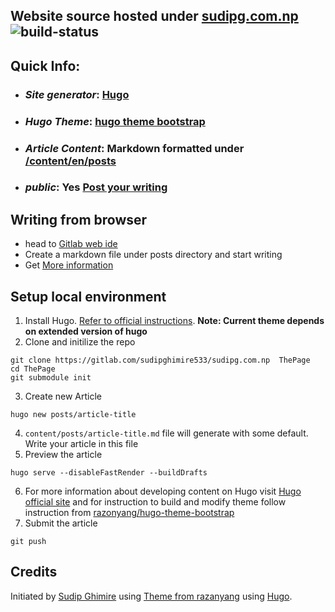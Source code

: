 ## Website source hosted under [sudipg.com.np](https://sudipg.com.np)![build-status](https://api.netlify.com/api/v1/badges/e19a9c8d-bc7f-460c-8eb3-1625b111abd8/deploy-status)

## Quick Info:
- ### _Site generator_: [Hugo](https://gohugo.io)
- ### _Hugo Theme_: [hugo theme bootstrap](https://github.com/razonyang/hugo-theme-bootstrap)
- ### _Article Content_: Markdown formatted under [/content/en/posts](https://gitlab.com/sudipghimire533/sudipg.com.np/-/tree/main/content/en/posts)
- ### _public_: Yes [Post your writing](https://sudipg.com.np/en/write)


## Writing from browser
* head to [Gitlab web ide](https://gitlab.com/-/ide/project/sudipghimire533/sudipg.com.np/edit/main/-/content/en/posts/)
* Create a markdown file under posts directory and start writing
* Get [More information](https://sudipg.com.np/en/write)


## Setup local environment
1. Install Hugo. [Refer to official instructions](https://gohugo.io/getting-started/installing/).
__Note: Current theme depends on extended version of hugo__
2. Clone and initilize the repo
```
git clone https://gitlab.com/sudipghimire533/sudipg.com.np  ThePage
cd ThePage
git submodule init
```
3. Create new Article
```
hugo new posts/article-title
```
4. `content/posts/article-title.md` file will generate with some default. Write your article in this file
5. Preview the article
```
hugo serve --disableFastRender --buildDrafts
```
6. For more information about developing content on Hugo visit [Hugo official site](https://gohugo.io) and for instruction to build and  modify theme follow instruction from [razonyang/hugo-theme-bootstrap](https://github.com/razonyang/hugo-theme-bootstrap)
7. Submit the article
```
git push
```

## Credits
Initiated by [Sudip Ghimire](https://me.sudipg.com.np/) using [Theme from razanyang](https://github.com/razonyang/hugo-theme-bootstrap) using [Hugo](https://gohugo.io).
